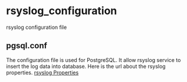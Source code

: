 # rsyslog_configuration
rsyslog configuration file

## pgsql.conf 
The configuration file is used for PostgreSQL.
It allow rsyslog service to insert the log data into database.
Here is the url about the rsyslog properties.
[rsyslog Properties](https://www.rsyslog.com/doc/configuration/properties.html)
